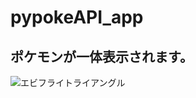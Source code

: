 # pypokeAPI_app
 
 ## ポケモンが一体表示されます。

![エビフライトライアングル](https://github.com/kitarikes/ImageStorage/blob/master/nativepoke.jpg?raw=true "サンプル")
